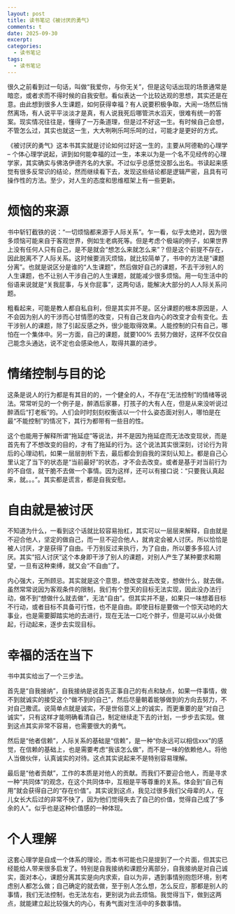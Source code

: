 ```yaml
---
layout: post
title: 读书笔记《被讨厌的勇气》
comments: t
date: 2025-09-30
excerpt:
categories:
  - 读书笔记
tags:
  - 读书笔记
---
```


很久之前看到过一句话，叫做“我爱你，与你无关”，但是这句话出现的场景通常是暗恋，或者求而不得时候的自我安慰。看似表达一个比较达观的思想，其实还是在意。由此想到很多人生课题，如何获得幸福？有人说要积极争取，大闹一场然后悄然离场，有人说平平淡淡才是真，有人说我死后哪管洪水滔天，很难有统一的答案。现实情况往往是，懂得了一万条道理，但是过不好这一生。有时候自己会想，不管怎么过，其实也就这一生，大大咧咧乐呵乐呵的过，可能才是更好的方式。

《被讨厌的勇气》这本书其实就是讨论如何过好这一生的，主要从阿德勒的心理学 &#x2013; 个体心理学说起，讲到如何能幸福的过一生，本来以为是一个名不见经传的心理学家，其实确实与佛洛伊德齐名的大家。不过似乎总感觉没那么出名。书读起来感觉有很多反常识的结论，然而继续看下去，发现这些结论都是逻辑严密，且具有可操作性的方法。至少，对人生的态度和思维框架上有一些更新。


# 烦恼的来源

书中斩钉截铁的说：“一切烦恼都来源于人际关系”。乍一看，似乎太绝对，因为很多烦恼可能来自于客观世界，例如生老病死等。但是考虑个极端的例子，如果世界上没有任何人只有自己，是不是就会“想怎么来就怎么来”？但是这个前提不存在，因此脱离不了人际关系。这时候要消灭烦恼，就比较简单了，书中的方法是“课题分离”。也就是说区分是谁的“人生课题”，然后做好自己的课题，不去干涉别人的人生课题，也不让别人干涉自己的人生课题，就能减少很多烦恼。用一句生活中的俗语来说就是“关我屁事，与关你屁事”，这两句话，能解决大部分的人人际关系问题。

粗看起来，可能是教人都自私自利，但是其实并不是。区分课题的根本原因是，人不会因为别人的干涉而心甘情愿的改变，只有自己发自内心的改变才会有变化。去干涉别人的课题，除了引起反感之外，很少能取得效果。人能控制的只有自己，哪怕在一个集体中。另一方面，自己的课题，就要100% 去努力做好，这样不仅仅自己能念头通达，说不定也会感染他人，取得共赢的进步。


# 情绪控制与目的论

这条是说人的行为都是有其目的的，一个健全的人，不存在“无法控制”的情绪等说法。常常听见的一个例子是，醉酒后家暴，打孩子的大有人在，但是从来没听说过醉酒后“打老板”的。人们会时时刻刻权衡该以一个什么姿态面对别人，哪怕是在最“不能控制”的情况下，其行为都带有一些目的性。

这个也能用于解释所谓“拖延症”等说法，并不是因为拖延症而无法改变现状，而是首先有了不想改变的目的，才有了拖延的行为。这个说法其实很深刻，讨论行为背后的心理动机，如果一层层剖析下去，最后都会到自我的深刻认知上。都是自己心里认定了当下的状态是“当前最好”的状态，才不会去改变。或者是基于对当前行为的不自信，就干脆不去做一个事情。因为这样，还可以有接口说：“只要我认真起来，就。。。”。其实都是谎言，都是自我安慰。


# 自由就是被讨厌

不知道为什么，一看到这个话就比较容易抬杠，其实可以一层层来解释，自由就是不迎合他人，坚定的做自己，而一旦不迎合他人，就肯定会被人讨厌。所以恰恰是被人讨厌，才是获得了自由。千万别反过来执行，为了自由，所以要多多招人讨厌。其实“招人讨厌”这个本身即干涉了别人的课题，对别人产生了某种要求和期望，一旦有这种束缚，就又会“不自由”了。

内心强大，无所顾忌。其实就是这个意思，想改变就去改变，想做什么，就去做。虽然常常说因为客观条件的限制，我们有个登天的目标无法实现，因此没办法行动，做不到“想做什么就去做”，无法“自由”。但其实并不是，如果只一味想着目标不行动，或者目标不具备可行性，也不是自由。即使目标是要做一个惊天动地的大事业，也是需要脚踏实地的去进行，现在无法一口吃个胖子，但是可以从小处做起，行动起来，逐步去实现目标。


# 幸福的活在当下

书中其实给出了一个三步法。

首先是“自我接纳”，自我接纳是说首先正事自己的有点和缺点，如果一件事情，做不到就诚实的接受这个“做不到的自己”，然后尽量朝着能够做到的方向去努力，不对自己撒谎。说简单点就是诚实，不是世俗意义上的诚实，而更重要的是“对自己诚实”，只有这样才能明确看清自己，制定继续走下去的计划，一步步去实现。做到这点其实非常不容易，也需要很大的勇气。

然后是“他者信赖”，人际关系的基础是“信赖”，是一种“你永远可以相信xxx”的感觉，在信赖的基础上，也是需要考虑“我该怎么做”，而不是一味的依赖他人。将他人当做伙伴，认真诚实的对待。这点其实说起来不是特别容易理解。

最后是“他者贡献”，工作的本质是对他人的贡献。而我们不要迎合他人，而是寻求一种“共同体”的观念，在这个共同体中，互相是平等尊重的关系。体会到“自己有用”就会获得自己的“存在价值”。其实说到这点，我见过很多我们父母辈的人，在儿女长大后过的非常不快了，因为他们觉得失去了自己的价值，觉得自己成了“多余的人”。似乎也是这种价值感的一种体现。


# 个人理解

这套心理学是自成一个体系的理论，而本书可能也只是提到了一个片面，但其实已经能给人带来很多启发了。特别是自我接纳和课题分离部分，自我接纳是对自己诚实，面对本心，课题分离其实是向内求索，自以为非，遇到事情别抱怨环境，别考虑别人都怎么做；自己确定的就去做，至于别人怎么想，怎么反应，那都是别人的事情，我们无法控制，也无法左右，更别说为此去烦恼。我觉得当下，做到这两点，就能建立起比较强大的内心，有勇气面对生活中的多数事情。
